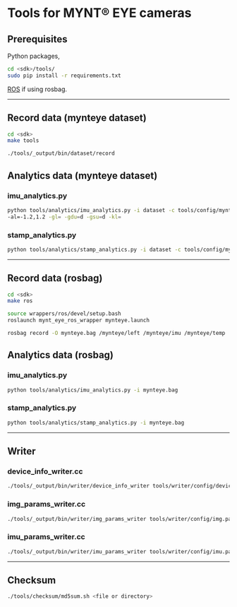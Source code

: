 # Tools for MYNT® EYE cameras

## Prerequisites

Python packages,

```bash
cd <sdk>/tools/
sudo pip install -r requirements.txt
```

[ROS](http://www.ros.org/) if using rosbag.

---

## Record data (mynteye dataset)

```bash
cd <sdk>
make tools
```

```bash
./tools/_output/bin/dataset/record
```

## Analytics data (mynteye dataset)

### imu_analytics.py

```bash
python tools/analytics/imu_analytics.py -i dataset -c tools/config/mynteye/mynteye_config.yaml \
-al=-1.2,1.2 -gl= -gdu=d -gsu=d -kl=
```

### stamp_analytics.py

```bash
python tools/analytics/stamp_analytics.py -i dataset -c tools/config/mynteye/mynteye_config.yaml
```

---

## Record data (rosbag)

```bash
cd <sdk>
make ros
```

```bash
source wrappers/ros/devel/setup.bash
roslaunch mynt_eye_ros_wrapper mynteye.launch
```

```bash
rosbag record -O mynteye.bag /mynteye/left /mynteye/imu /mynteye/temp
```

## Analytics data (rosbag)

### imu_analytics.py

```bash
python tools/analytics/imu_analytics.py -i mynteye.bag
```

### stamp_analytics.py

```bash
python tools/analytics/stamp_analytics.py -i mynteye.bag
```

---

## Writer

### device_info_writer.cc

```bash
./tools/_output/bin/writer/device_info_writer tools/writer/config/device.info
```

### img_params_writer.cc

```bash
./tools/_output/bin/writer/img_params_writer tools/writer/config/img.params
```

### imu_params_writer.cc

```bash
./tools/_output/bin/writer/imu_params_writer tools/writer/config/imu.params
```

---

## Checksum

```bash
./tools/checksum/md5sum.sh <file or directory>
```

